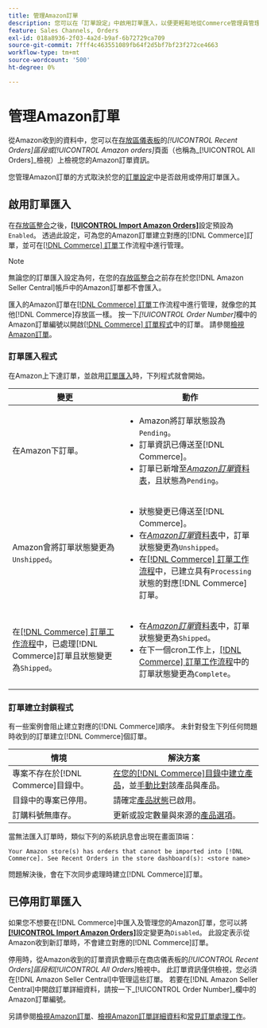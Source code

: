```yaml
---
title: 管理Amazon訂單
description: 您可以在「訂單設定」中啟用訂單匯入，以便更輕鬆地從Commerce管理員管理Amazon訂單。
feature: Sales Channels, Orders
exl-id: 018a8936-2f03-4a2d-b9af-6b72729ca709
source-git-commit: 7fff4c463551089fb64f2d5bf7bf23f272ce4663
workflow-type: tm+mt
source-wordcount: '500'
ht-degree: 0%

---
```


# 管理Amazon訂單

從Amazon收到的資料中，您可以在[存放區儀表板](./amazon-store-dashboard.md)的&#x200B;_[!UICONTROL Recent Orders]_區段或_[!UICONTROL Amazon orders]_&#x200B;頁面（也稱為&#x200B;_[!UICONTROL All Orders]_檢視）上檢視您的Amazon訂單資訊。

您管理Amazon訂單的方式取決於您的[訂單設定](./order-settings.md#configure-order-settings)中是否啟用或停用訂單匯入。

## 啟用訂單匯入

在[存放區整合](./store-integration.md)之後，[**[!UICONTROL Import Amazon Orders]**](./order-settings.md#configure-order-settings)設定預設為`Enabled`。 透過此設定，可為您的Amazon訂單建立對應的[!DNL Commerce]訂單，並可在[[!DNL Commerce] 訂單](https://experienceleague.adobe.com/docs/commerce-admin/stores-sales/order-management/orders/orders.html)工作流程中進行管理。

>[!NOTE]
>
>無論您的訂單匯入設定為何，在您的[存放區整合](./store-integration.md)之前存在於您[!DNL Amazon Seller Central]帳戶中的Amazon訂單都不會匯入。

匯入的Amazon訂單在[[!DNL Commerce] 訂單](https://experienceleague.adobe.com/docs/commerce-admin/stores-sales/order-management/orders/orders.html)工作流程中進行管理，就像您的其他[!DNL Commerce]存放區一樣。 按一下&#x200B;*[!UICONTROL Order Number]*&#x200B;欄中的Amazon訂單編號以開啟[[!DNL Commerce] 訂單程式](https://experienceleague.adobe.com/docs/commerce-admin/stores-sales/order-management/orders/order-processing.html#process-an-order#order-view-descriptions)中的訂單。 請參閱[檢視Amazon訂單](./amazon-orders-all.md)。

### 訂單匯入程式

在Amazon上下達訂單，並啟用[訂單匯入](./order-settings.md)時，下列程式就會開始。

| 變更 | 動作 |
|----------------------------------------------------------------------------------------------------------------------------------------------------------------------------------------------------------------------------|------------------------------------------------------------------------------------------------------------------------------------------------------------------------------------------------------------------------------------------------------------------------------------------------------------------------------------------------------------------------------------------------------------------|
| 在Amazon下訂單。 | <ul><li>Amazon將訂單狀態設為`Pending`。</li><li>訂單資訊已傳送至[!DNL Commerce]。</li><li>訂單已新增至&#x200B;[_Amazon訂單_&#x200B;資料表](./amazon-orders-all.md)，且狀態為`Pending`。</li></ul> |
| Amazon會將訂單狀態變更為`Unshipped`。 | <ul><li>狀態變更已傳送至[!DNL Commerce]。</li><li>在&#x200B;[_Amazon訂單_&#x200B;資料表](./amazon-orders-all.md)中，訂單狀態變更為`Unshipped`。</li><li>在[[!DNL Commerce] 訂單工作流程](https://experienceleague.adobe.com/docs/commerce-admin/stores-sales/order-management/orders/orders.html)中，已建立具有`Processing`狀態的對應[!DNL Commerce]訂單。</li></ul> |
| 在[[!DNL Commerce] 訂單工作流程](https://experienceleague.adobe.com/docs/commerce-admin/stores-sales/order-management/orders/orders.html)中，已處理[!DNL Commerce]訂單且狀態變更為`Shipped`。 | <ul><li>在&#x200B;[_Amazon訂單_&#x200B;資料表](./amazon-orders-all.md)中，訂單狀態變更為`Shipped`。</li><li>在下一個cron工作上，[[!DNL Commerce] 訂單工作流程](https://experienceleague.adobe.com/docs/commerce-admin/stores-sales/order-management/orders/orders.html)中的訂單狀態變更為`Complete`。</li></ul> |

### 訂單建立封鎖程式

有一些案例會阻止建立對應的[!DNL Commerce]順序。 未針對發生下列任何問題時收到的訂單建立[!DNL Commerce]個訂單。

| 情境 | 解決方案 |
|---------------------------------------------------------|----------------------------------------------------------------------------------------------------------------------------------------------------------------------------------|
| 專案不存在於[!DNL Commerce]目錄中。 | [在您的[!DNL Commerce]目錄中建立產品](./creating-assigning-catalog-products.md)，並[手動比對](./creating-assigning-catalog-products.md)該產品與產品。 |
| 目錄中的專案已停用。 | 請確定[產品狀態](https://experienceleague.adobe.com/docs/commerce-admin/inventory/configuration/product-options.html)已啟用。 |
| 訂購料號無庫存。 | 更新或設定數量與來源的[產品選項](https://experienceleague.adobe.com/docs/commerce-admin/inventory/configuration/product-options.html)。 |

當無法匯入訂單時，類似下列的系統訊息會出現在畫面頂端：

`Your Amazon store(s) has orders that cannot be imported into [!DNL Commerce]. See Recent Orders in the store dashboard(s): <store name>`

問題解決後，會在下次同步處理時建立[!DNL Commerce]訂單。

## 已停用訂單匯入

如果您不想要在[!DNL Commerce]中匯入及管理您的Amazon訂單，您可以將[**[!UICONTROL Import Amazon Orders]**](./order-settings.md#configure-order-settings)設定變更為`Disabled`。 此設定表示從Amazon收到新訂單時，不會建立對應的[!DNL Commerce]訂單。

停用時，從Amazon收到的訂單資訊會顯示在商店儀表板的&#x200B;_[!UICONTROL Recent Orders]_區段和_[!UICONTROL All Orders]_&#x200B;檢視中。 此訂單資訊僅供檢視，您必須在[!DNL Amazon Seller Central]中管理這些訂單。 若要在[!DNL Amazon Seller Central]中開啟訂單詳細資料，請按一下&#x200B;_[!UICONTROL Order Number]_欄中的Amazon訂單編號。

另請參閱[檢視Amazon訂單](./amazon-orders-all.md)、[檢視Amazon訂單詳細資料](./amazon-order-details.md)和[常見訂單處理工作](./common-order-processing.md)。
